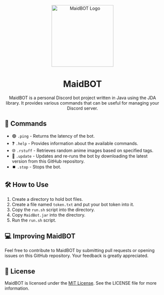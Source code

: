 <!DOCTYPE html>
<html lang="en">
<head>
  <meta charset="UTF-8">
  <meta http-equiv="X-UA-Compatible" content="IE=edge">
  <meta name="viewport" content="width=device-width, initial-scale=1.0">
  <title>Document</title>
</head>
<body>
  <div align="center">
    <img src="https://iili.io/HGcjFi7.jpg" alt="MaidBOT Logo" width="200px">
  </div>
  
  <h1 align="center">MaidBOT</h1>
  
  <p align="center">
    MaidBOT is a personal Discord bot project written in Java using the JDA library. It provides various commands that can be useful for managing your Discord server.
  </p>
  
  <h2>🤖 Commands</h2>
  
  <ul>
    <li>
      🟢 <code>.ping</code> - Returns the latency of the bot.
    </li>
    <li>
      ❓ <code>.help</code> - Provides information about the available commands.
    </li>
    <li>
      🌐 <code>.rstuff</code> - Retrieves random anime images based on specified tags.
    </li>
    <li>
      🔄 <code>.update</code> - Updates and re-runs the bot by downloading the latest version from this GitHub repository.
    </li>
    <li>
      ⏹️ <code>.stop</code> - Stops the bot.
    </li>
  </ul>
  
  <h2>🛠️ How to Use</h2>
  
  <ol>
    <li>Create a directory to hold bot files. </li>
    <li>Create a file named <code>token.txt</code> and put your bot token into it. </li>
    <li>Copy the <code>run.sh</code> script into the directory. </li>
    <li>Copy <code>MaidBot.jar</code> into the directory. </li>
    <li>Run the <code>run.sh</code> script. </li>
  </ol>
  
  <h2>💻 Improving MaidBOT</h2>
  
  <p>
    Feel free to contribute to MaidBOT by submitting pull requests or opening issues on this GitHub repository. Your feedback is greatly appreciated.
  </p>
  
  <h2>📜 License</h2>
  
  <p>
    MaidBOT is licensed under the <a href="https://opensource.org/licenses/MIT" target="_new">MIT License</a>. See the LICENSE file for more information.
  </p>  
</body>
</html>